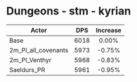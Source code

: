 # Dungeons - stm - kyrian
| Actor | DPS | Increase |
|---|:---:|:---:|
|Base|6018|0.00%|
|2m_PI_all_covenants|5973|-0.75%|
|2m_PI_Venthyr|5968|-0.83%|
|Saeldurs_PR|5961|-0.95%|
